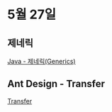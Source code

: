 # 5월 27일

## 제네릭

[Java - 제네릭(Generics)](https://walbatrossw.github.io/java/2018/02/17/java-basic-26-generics.html)


## Ant Design - Transfer

[Transfer](https://ant.design/components/transfer/#header)